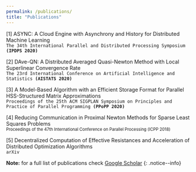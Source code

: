 ```yaml
---
permalink: /publications/
title: "Publications"
---
```



[1] ASYNC: A Cloud Engine with Asynchrony and History for Distributed Machine Learning  
`The 34th International Parallel and Distributed Processing Symposium `**`(IPDPS 2020)`**` `

[2] DAve-QN: A Distributed Averaged Quasi-Newton Method with Local Superlinear Convergence Rate  
`The 23rd International Conference on Artificial Intelligence and Statistics `**`(AISTATS 2020)`**` `

[3] A Model-Based Algorithm with an Efficient Storage Format for Parallel HSS-Structured Matrix Approximations  
`Proceedings of the 25th ACM SIGPLAN Symposium on Principles and Practice of Parallel Programming `**`(PPoPP 2020)`**` `

[4] Reducing Communication in Proximal Newton Methods for Sparse Least Squares Problems  
<span style="font-size:0.8em">Proceedings of the 47th International Conference on Parallel Processing  (ICPP 2018)</span>


[5] Decentralized Computation of Effective Resistances and Acceleration of Distributed Optimization Algorithms  
`arXiv`

**Note:** for a full list of publications check [Google Scholar](https://scholar.google.com/citations?user=Y3mNCckAAAAJ&hl)
{: .notice--info}
